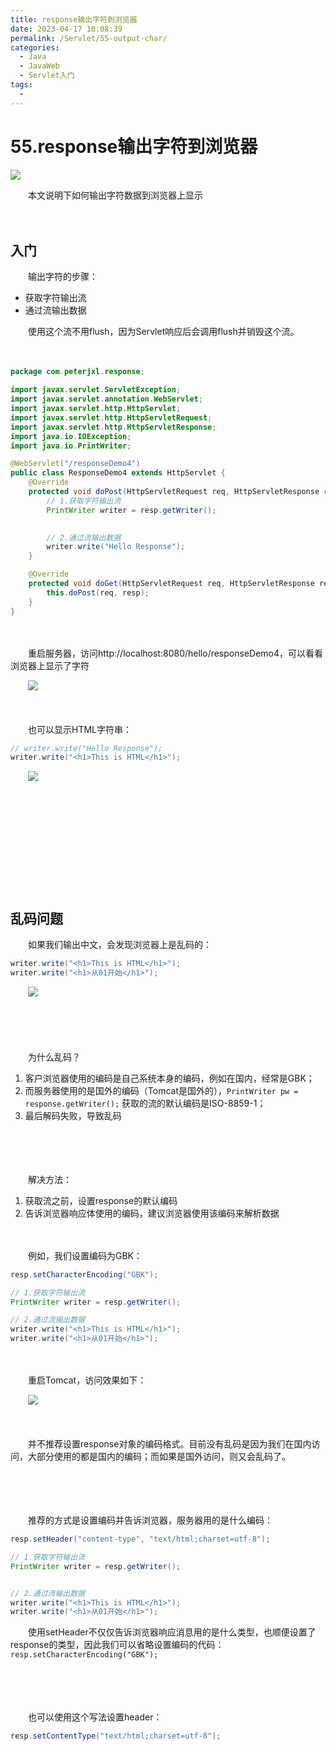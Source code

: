 ```yaml
---
title: response输出字符到浏览器
date: 2023-04-17 10:08:39
permalink: /Servlet/55-output-char/
categories:
  - Java
  - JavaWeb
  - Servlet入门
tags:
  - 
---
```

# 55.response输出字符到浏览器

![](https://image.peterjxl.com/blog/430.jpg)


　　本文说明下如何输出字符数据到浏览器上显示

<!-- more -->

　　‍

## 入门

　　输出字符的步骤：

* 获取字符输出流
* 通过流输出数据

　　使用这个流不用flush，因为Servlet响应后会调用flush并销毁这个流。

　　‍

```java
package com.peterjxl.response;

import javax.servlet.ServletException;
import javax.servlet.annotation.WebServlet;
import javax.servlet.http.HttpServlet;
import javax.servlet.http.HttpServletRequest;
import javax.servlet.http.HttpServletResponse;
import java.io.IOException;
import java.io.PrintWriter;

@WebServlet("/responseDemo4")
public class ResponseDemo4 extends HttpServlet {
    @Override
    protected void doPost(HttpServletRequest req, HttpServletResponse resp) throws ServletException, IOException {
        // 1.获取字符输出流
        PrintWriter writer = resp.getWriter();
    

        // 2.通过流输出数据
        writer.write("Hello Response");
    }

    @Override
    protected void doGet(HttpServletRequest req, HttpServletResponse resp) throws ServletException, IOException {
        this.doPost(req, resp);
    }
}
```

　　‍

　　重启服务器，访问http://localhost:8080/hello/responseDemo4，可以看看浏览器上显示了字符

　　![](https://image.peterjxl.com/blog/image-20230404210708-97eh096.png)

　　‍

　　也可以显示HTML字符串：

```java
// writer.write("Hello Response");
writer.write("<h1>This is HTML</h1>");
```

　　![](https://image.peterjxl.com/blog/image-20230404210925-ooogler.png)

　　‍

　　‍

　　‍

　　‍

　　‍

## 乱码问题

　　如果我们输出中文，会发现浏览器上是乱码的：

```java
writer.write("<h1>This is HTML</h1>");
writer.write("<h1>从01开始</h1>");
```

　　![](https://image.peterjxl.com/blog/image-20230404211032-11orbyv.png)

　　‍

　　‍

　　为什么乱码？

1. 客户浏览器使用的编码是自己系统本身的编码，例如在国内，经常是GBK；
2. 而服务器使用的是国外的编码（Tomcat是国外的），`PrintWriter pw = response.getWriter();` 获取的流的默认编码是ISO-8859-1；
3. 最后解码失败，导致乱码

　　‍

　　‍

　　解决方法：

1. 获取流之前，设置response的默认编码
2. 告诉浏览器响应体使用的编码，建议浏览器使用该编码来解析数据

　　‍

　　例如，我们设置编码为GBK：

```java
resp.setCharacterEncoding("GBK");

// 1.获取字符输出流
PrintWriter writer = resp.getWriter();

// 2.通过流输出数据
writer.write("<h1>This is HTML</h1>");
writer.write("<h1>从01开始</h1>");
```

　　

　　重启Tomcat，访问效果如下：

　　![](https://image.peterjxl.com/blog/image-20230404213501-0d8mi1n.png)

　　‍

　　并不推荐设置response对象的编码格式。目前没有乱码是因为我们在国内访问，大部分使用的都是国内的编码；而如果是国外访问，则又会乱码了。

　　‍

　　‍

　　推荐的方式是设置编码并告诉浏览器，服务器用的是什么编码：

```java
resp.setHeader("content-type", "text/html;charset=utf-8");

// 1.获取字符输出流
PrintWriter writer = resp.getWriter();


// 2.通过流输出数据
writer.write("<h1>This is HTML</h1>");
writer.write("<h1>从01开始</h1>");
```

　　使用setHeader不仅仅告诉浏览器响应消息用的是什么类型，也顺便设置了response的类型，因此我们可以省略设置编码的代码：`resp.setCharacterEncoding("GBK");`

　　‍

　　‍

　　也可以使用这个写法设置header：

```java
resp.setContentType("text/html;charset=utf-8");
```
